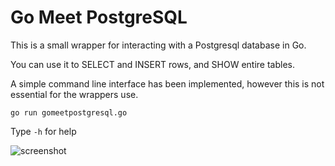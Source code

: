 # Go Meet PostgreSQL
This is a small wrapper for interacting with a Postgresql database in Go.

You can use it to SELECT and INSERT rows, and SHOW entire tables.

A simple command line interface has been implemented, however this is not essential for the wrappers use. 

`go run gomeetpostgresql.go`

Type `-h` for help


![screenshot](http://i.imgur.com/rD3uVt6.png)
